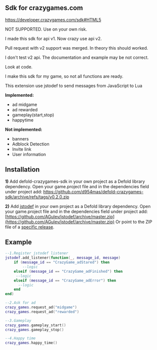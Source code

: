 ## Sdk for crazygames.com
https://developer.crazygames.com/sdk#HTML5

NOT SUPPORTED. Use on your own risk.

I made this sdk for api v1. Now crazy use api v2.

Pull request with v2 support was merged. 
In theory this should worked.

I don't test v2 api. The documentation and example may be not correct.

Look at code.


I make this sdk for my game, so not all functions are ready.

This extension use jstodef to send messages from JavaScript to Lua

**Implemented:**
- ad midgame
- ad rewarded
- gameplay(start,stop)
- happytime

**Not implemented:**
- banners
- Adblock Detection
- Invite link
- User information



## Installation

__1)__ Add defold-crazygames-sdk in your own project as a Defold library dependency. Open your game.project file and in the dependencies field under project add:
https://github.com/d954mas/defold-crazygames-sdk/archive/refs/tags/v0.2.0.zip

__2)__ Add [jstodef](https://github.com/AGulev/jstodef) in your own project as a Defold library dependency. Open your game.project file and in the dependencies field under project add:[https://github.com/AGulev/jstodef/archive/master.zip](https://github.com/AGulev/jstodef/archive/master.zip)
Or point to the ZIP file of a [specific release](https://github.com/AGulev/jstodef/releases).


## Example


```lua
--1.Register jstodef listener
jstodef.add_listener(function(_, message_id, message)  
	if (message_id == "CrazyGame_adStared") then  
        --logic
	elseif (message_id == "CrazyGame_adFinished") then  
	 --logic
	elseif (message_id == "CrazyGame_adError") then  
	  --logic
	end
end)

--2.Ask for ad
crazy_games.request_ad("midgame")
crazy_games.request_ad("rewarded")

--3.Gameplay
crazy_games.gameplay_start()
crazy_games.gameplay_stop()

--4.Happy time
crazy_games.happy_time()
```

